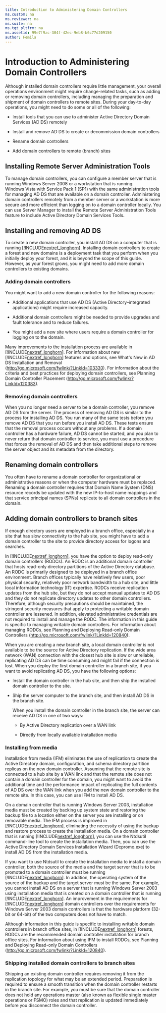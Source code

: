 ```yaml
---
title: Introduction to Administering Domain Controllers
ms.custom: na
ms.reviewer: na
ms.suite: na
ms.tgt_pltfrm: na
ms.assetid: 99e7f9ac-304f-42ec-9eb8-b6c77d209150
author: Femila
---
```

# Introduction to Administering Domain Controllers
  Although installed domain controllers require little management, your overall operations environment might require change\-related tasks, such as adding or removing domain controllers, including managing the preparation and shipment of domain controllers to remote sites. During your day\-to\-day operations, you might need to do some or all of the following:  
  
-   Install tools that you can use to administer Active Directory Domain Services \(AD DS\) remotely  
  
-   Install and remove AD DS to create or decommission domain controllers  
  
-   Rename domain controllers  
  
-   Add domain controllers to remote \(branch\) sites  
  
## Installing Remote Server Administration Tools  
 To manage domain controllers, you can configure a member server that is running Windows Server 2008 or a workstation that is running Windows Vista with Service Pack 1 \(SP1\) with the same administration tools for managing AD DS that are available on a domain controller. Administering domain controllers remotely from a member server or a workstation is more secure and more efficient than logging on to a domain controller locally. You can use Server Manager to install the Remote Server Administration Tools feature to include Active Directory Domain Services Tools.  
  
## Installing and removing AD DS  
 To create a new domain controller, you install AD DS on a computer that is running [!INCLUDE[nextref_longhorn](../Token/nextref_longhorn_md.md)]. Installing domain controllers to create a forest and new domains is a deployment task that you perform when you initially deploy your forest, and it is beyond the scope of this guide. However, as your forest grows, you might need to add more domain controllers to existing domains.  
  
### Adding domain controllers  
 You might want to add a new domain controller for the following reasons:  
  
-   Additional applications that use AD DS \(Active Directory–integrated applications\) might require increased capacity.  
  
-   Additional domain controllers might be needed to provide upgrades and fault tolerance and to reduce failures.  
  
-   You might add a new site where users require a domain controller for logging on to the domain.  
  
 Many improvements to the installation process are available in [!INCLUDE[nextref_longhorn](../Token/nextref_longhorn_md.md)]. For information about new [!INCLUDE[nextref_longhorn](../Token/nextref_longhorn_md.md)] features and options, see What's New in AD DS Installation and Removal  
\([http:\/\/go.microsoft.com\/fwlink\/?LinkId\=103330](http://go.microsoft.com/fwlink/?LinkId=103330)\). For information about the criteria and best practices for deploying domain controllers, see Planning Domain Controller Placement \([http:\/\/go.microsoft.com\/fwlink\/?LinkId\=120383](http://go.microsoft.com/fwlink/?LinkId=120383)\).  
  
### Removing domain controllers  
 When you no longer need a server to be a domain controller, you remove AD DS from the server. The process of removing AD DS is similar to the process for installing AD DS. You run many of the same tests before you remove AD DS that you run before you install AD DS. These tests ensure that the removal process occurs without any problems. If a domain controller has a hardware failure, AD DS cannot be started, and you plan to never return that domain controller to service, you must use a procedure that forces the removal of AD DS and then take additional steps to remove the server object and its metadata from the directory.  
  
## Renaming domain controllers  
 You often have to rename a domain controller for organizational or administrative reasons or when the computer hardware must be replaced. Renaming a domain controller requires that Domain Name System \(DNS\) resource records be updated with the new IP\-to\-host name mappings and that service principal names \(SPNs\) replicate to all domain controllers in the domain.  
  
## Adding domain controllers to branch sites  
 If enough directory users are employed in a branch office, especially in a site that has slow connectivity to the hub site, you might have to add a domain controller to the site to provide directory access for logons and searches.  
  
 In [!INCLUDE[nextref_longhorn](../Token/nextref_longhorn_md.md)], you have the option to deploy read\-only domain controllers \(RODCs\). An RODC is an additional domain controller that hosts read\-only directory partitions of the Active Directory database. An RODC is primarily designed to be deployed in a branch office environment. Branch offices typically have relatively few users, poor physical security, relatively poor network bandwidth to a hub site, and little local information technology \(IT\) expertise. RODCs receive replication updates from the hub site, but they do not accept manual updates to AD DS and they do not replicate directory updates to other domain controllers. Therefore, although security precautions should be maintained, the stringent security measures that apply to protecting a writable domain controller are lessened. In addition, elevated administrative credentials are not required to install and manage the RODC. The information in this guide is specific to managing writable domain controllers. For information about managing RODCs, see Planning and Deploying Read\-only Domain Controllers \([http:\/\/go.microsoft.com\/fwlink\/?LinkId\=120840](http://go.microsoft.com/fwlink/?LinkId=120840)\).  
  
 When you are creating a new branch site, a local domain controller is not available to be the source for Active Directory replication. If the wide area network \(WAN\) connection with the closest hub site is slow or unreliable, replicating AD DS can be time consuming and might fail if the connection is lost. When you deploy the first domain controller in a branch site, if you want to avoid replicating AD DS, you have the following options:  
  
-   Install the domain controller in the hub site, and then ship the installed domain controller to the site.  
  
-   Ship the server computer to the branch site, and then install AD DS in the branch site.  
  
     When you install the domain controller in the branch site, the server can receive AD DS in one of two ways:  
  
    -   By Active Directory replication over a WAN link  
  
    -   Directly from locally available installation media  
  
### Installing from media  
 Installation from media \(IFM\) eliminates the use of replication to create the Active Directory domain, configuration, and schema directory partition replicas on the new domain controller. Assuming that the remote site is connected to a hub site by a WAN link and that the remote site does not contain a domain controller for the domain, you might want to avoid the additional time and the performance impact of replicating the full contents of AD DS over the WAN link when you add the new domain controller to the remote site. In this case, you can use IFM to install AD DS.  
  
 On a domain controller that is running Windows Server 2003, installation media must be created by backing up system state and restoring the backup file to a location either on the server you are installing or on removable media. The IFM process is improved in [!INCLUDE[nextref_longhorn](../Token/nextref_longhorn_md.md)], eliminating the necessity of using the backup and restore process to create the installation media. On a domain controller that is running [!INCLUDE[nextref_longhorn](../Token/nextref_longhorn_md.md)], you can use the Ntdsutil command\-line tool to create the installation media. Then, you can use the Active Directory Domain Services Installation Wizard \(Dcpromo.exe\) to install AD DS from the installation media.  
  
 If you want to use Ntdsutil to create the installation media to install a domain controller, both the source of the media and the target server that is to be promoted to a domain controller must be running [!INCLUDE[nextref_longhorn](../Token/nextref_longhorn_md.md)]. In addition, the operating system of the source of the backup and the target server must be the same. For example, you cannot install AD DS on a server that is running Windows Server 2003 using installation media that is created on a domain controller that is running [!INCLUDE[nextref_longhorn](../Token/nextref_longhorn_md.md)]. An improvement in the requirements for [!INCLUDE[nextref_longhorn](../Token/nextref_longhorn_md.md)] domain controllers over the requirements for Windows Server 2003 domain controllers is that the hardware platform \(32\-bit or 64\-bit\) of the two computers does not have to match.  
  
 Although information in this guide is specific to installing writable domain controllers in branch office sites, in [!INCLUDE[nextref_longhorn](../Token/nextref_longhorn_md.md)] forests, RODCs are the recommended domain controller installation for branch office sites. For information about using IFM to install RODCs, see Planning and Deploying Read\-only Domain Controllers \([http:\/\/go.microsoft.com\/fwlink\/?LinkId\=120840](http://go.microsoft.com/fwlink/?LinkId=120840)\).  
  
### Shipping installed domain controllers to branch sites  
 Shipping an existing domain controller requires removing it from the replication topology for what may be an extended period. Preparation is required to ensure a smooth transition when the domain controller restarts in the branch site. For example, you must be sure that the domain controller does not hold any operations master \(also known as flexible single master operations or FSMO\) roles and that replication is updated immediately before you disconnect the domain controller.  
  
  